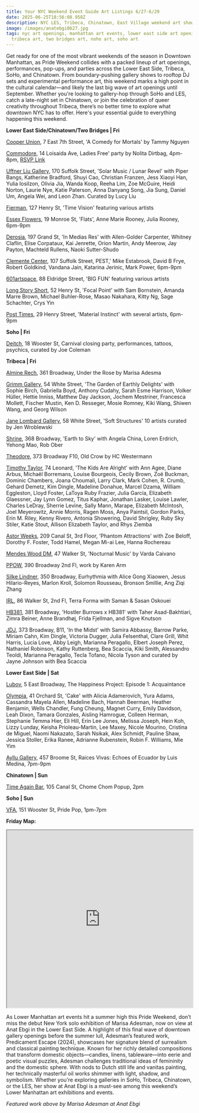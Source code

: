 ```yaml
---
title: Your NYC Weekend Event Guide Art Listings 6/27-6/29
date: 2025-06-25T18:56:08.958Z
description: NYC LES, Tribeca, Chinatown, East Village weekend art shows and openings
image: /images/anatebgi0627.jpg
tags: nyc art openings, manhattan art events, lower east side art openings,
  tribeca art, two bridges art, noho art, soho art
---
```

Get ready for one of the most vibrant weekends of the season in Downtown Manhattan, as Pride Weekend collides with a packed lineup of art openings, performances, pop-ups, and parties across the Lower East Side, Tribeca, SoHo, and Chinatown. From boundary-pushing gallery shows to rooftop DJ sets and experimental performance art, this weekend marks a high point in the cultural calendar—and likely the last big wave of art openings until September. Whether you're looking to gallery-hop through SoHo and LES, catch a late-night set in Chinatown, or join the celebration of queer creativity throughout Tribeca, there’s no better time to explore what downtown NYC has to offer. Here's your essential guide to everything happening this weekend.

**L﻿ower East Side/Chinatown/Two Bridges | Fri**

[Cooper Union](https://cooper.edu/events-and-exhibitions/exhibitions/comedy-mortals-artists-books-tammy-nguyen-a07), 7 East 7th Street, 'A Comedy for Mortals' by Tammy Nguyen

[Commodore](https://www.instagram.com/nolitadirtbag), 14 Loisaida Ave, Ladies Free' party by Nolita Dirtbag, 4pm-8pm, [RSVP Link](https://posh.vip/e/ladies-free-1)

[Uffner Liu Gallery](https://uffnerliu.com/exhibitions/165-solar-music-lunar-revel/), 170 Suffolk Street, 'Solar Music / Lunar Revel' with Piper Bangs, Katherine Bradford, Shuyi Cao, Christian Franzen, Jess Xiaoyi Han, Yulia Iosilzon, Olivia Jia, Wanda Koop, Reeha Lim, Zoe McGuire, Heidi Norton, Laurie Nye, Katie Paterson, Anna Danyang Song, Jia Sung, Daniel Um, Angela Wei, and Leon Zhan. Curated by Lucy Liu

[Fierman](https://fierman.nyc/), 127 Henry St, 'Time Vision' featuring various artists

[Essex Flowers](https://essexflowers.us/ANNE-MARIE-ROONEY-JULIA-ROONEY), 19 Monroe St, 'Flats', Anne Marie Rooney, Julia Rooney, 6pm-9pm

[Derosia](https://www.derosia.nyc/exhibitions/in-medias-res), 197 Grand St, 'In Medias Res' with Allen-Golder Carpenter, Whitney Claflin, Elise Corpataux, Kai Jenrette, Orion Martin, Andy Meerow, Jay Payton, Machteld Rullens, Naoki Sutter-Shudo

[Clemente Center](https://www.theclementecenter.org/calendar/rjd3gnnus4n3lg3zbwje6gz918bvpy), 107 Suffolk Street, PEST,' Mike Estabrook, David B Frye, Robert Goldkind, Vandana Jain, Katarina Jerinic, Mark Power, 6pm-9pm

[601artspace](https://601artspace.org/), 88 Eldridge Street, 'BIG FUN' featuring various artists

[Long Story Short](https://www.lss.gallery/cities/new-york), 52 Henry St, 'Focal Point' with Sam Bornstein, Amanda Marre Brown, Michael Buhler-Rose, Masao Nakahara, Kitty Ng, Sage Schachter, Crys Yin

[Post Times](https://www.post-times.com/), 29 Henry Street, 'Material Instinct' with several artists, 6pm-9pm

**S﻿oho | Fri**

[Deitch](https://deitch.com/new-york/exhibitions), 18 Wooster St, Carnival closing party, performances, tattoos, psychics, curated by Joe Coleman

**T﻿ribeca | Fri**

[Almine Rech](https://anatebgi.com/exhibitions/marisa-adesman-under-the-rose/), 361 Broadway, Under the Rose by Marisa Adesma

[Grimm Gallery](https://grimmgallery.com/exhibitions/329-the-garden-of-earthly-delights/), 54 White Street, 'The Garden of Earthly Delights' with Sophie Birch, Gabriella Boyd, Anthony Cudahy, Sarah Esme Harrison, Volker Hüller, Hettie Inniss, Matthew Day Jackson, Jochem Mestriner, Francesca Mollett, Fischer Mustin, Ken D. Resseger, Mosie Romney, Kiki Wang, Shiwen Wang, and Georg Wilson

[Jane Lombard Gallery](https://www.janelombardgallery.com/exhibitions/79-soft-structures-curated-by-jen-wroblewski/), 58 White Street, 'Soft Structures' 10 artists curated by Jen Wroblewski

[Shrine](https://www.shrine.nyc/earth-to-sky), 368 Broadway, 'Earth to Sky' with Angela China, Loren Erdrich, Yehong Mao, Rob Ober

[Theodore](https://www.theodoreart.com/future), 373 Broadway F10, Old Crow by HC Westermann

[Timothy Taylor](https://www.timothytaylor.com/exhibitions/251-the-kids-are-alright/), 74 Leonard, 'The Kids Are Alright' with Ann Agee, Diane Arbus, Michaël Borremans, Louise Bourgeois, Cecily Brown, Zoë Buckman, Dominic Chambers, Joana Choumali, Larry Clark, Mark Cohen, R. Crumb, Gehard Demetz, Kim Dingle, Madeline Donahue, Marcel Dzama, William Eggleston, Lloyd Foster, LaToya Ruby Frazier, Julia García, Elizabeth Glaessner, Jay Lynn Gomez, Titus Kaphar, Jonathan Lasker, Louise Lawler, Charles LeDray, Sherrie Levine, Sally Mann, Marape, Elizabeth McIntosh, Joel Meyerowitz, Annie Morris, Ragen Moss, Anya Paintsil, Gordon Parks, Erin M. Riley, Kenny Rivero, Antonia Showering, David Shrigley, Ruby Sky Stiler, Katie Stout, Allison Elizabeth Taylor, and Rhys Ziemba

[Astor Weeks](https://www.astorweeksny.com/phantom-attractions), 209 Canal St, 3rd Floor, 'Phantom Attractions' with Zoe Beloff, Dorothy F. Foster, Todd Hamel, Megan Mi-ai Lee, Hanna Rochereau

[Mendes Wood DM](https://mendeswooddm.com/exhibitions/377-nocturnal-music-varda-caivano/), 47 Walker St, 'Nocturnal Music' by Varda Caivano

[P﻿POW](https://www.ppowgallery.com/exhibitions), 390 Broadway 2nd Fl, work by Karen Arm

[Silke Lindner](https://www.instagram.com/silkelindner.nyc), 350 Broadway, Eurhythmia with Alice Gong Xiaowen, Jesus Hilario-Reyes, Marlon Kroll, Solomon Rousseau, Bronson Smillie, Ang Ziqi Zhang

[I﻿RL](https://www.instagram.com/irl.nyc), 86 Walker St, 2nd Fl, Terra Forma with Saman & Sasan Oskouei

[HB381](https://www.hb381gallery.com/exhibitions/hostler-burrows-x-hb381#tab-1:thumbnails), 381 Broadway, 'Hostler Burrows x HB381' with Taher Asad-Bakhtiari, Zimra Beiner, Anne Brandhøj, Frida Fjellman, and Sigve Knutson

[J﻿DJ](https://jdj.world/projects/in-the-midst/), 373 Broadway, B11, 'In the Midst' with Samira Abbassy, Barrow Parke, Miriam Cahn, Kim Dingle, Victoria Dugger, Julia Felsenthal, Clare Grill, Whit Harris, Lucia Love, Abby Leigh, Marianna Peragallo, Elbert Joseph Perez, Nathaniel Robinson, Kathy Ruttenberg, Bea Scaccia, Kiki Smith, Alessandro Teoldi, Marianna Peragallo, Tecla Tofano, Nicola Tyson and curated by Jayne Johnson with Bea Scaccia

**L﻿ower East Side | Sat**

[Lubov](https://lubov.nyc/), 5 East Broadway, The Happiness Project: Episode 1: Acquaintance

[Olympia](https://olympiart.org/cake), 41 Orchard St, 'Cake' with Alicia Adamerovich, Yura Adams, Cassandra Mayela Allen, Madeline Bach, Hannah Beerman, Heather Benjamin, Wells Chandler, Fung Cheung, Magnet Curry, Emily Davidson, Leah Dixon, Tamara Gonzales, Aisling Hamrogue, Colleen Herman, Stephanie Temma Hier, Eli Hill, Erin Lee Jones, Melissa Joseph, Hein Koh, Lizzy Lunday, Keisha Prioleau-Martin, Lee Maxey, Nicole Mourino, Cristina de Miguel, Naomi Nakazato, Sarah Nsikak, Alex Schmidt, Pauline Shaw, Jessica Stoller,  Erika Ranee, Adrianne Rubenstein, Robin F. Williams,  Mie Yim

[Ayllu Gallery](https://www.instagram.com/ayllugallery), 457 Broome St, Raices Vivas: Echoes of Ecuador by Luis Medina, 7pm-9pm

**Chinatown | Sun**

[Time Again Bar](https://www.instagram.com/timeagainbar), 105 Canal St, Chome Chom Popup, 2pm

**S﻿oho | Sun**

[V﻿FA](https://www.vfagallery.com/exhibitions), 151 Wooster St, Pride Pop, 1pm-7pm

**F﻿riday Map:** 

<iframe src="https://www.google.com/maps/d/u/1/embed?mid=1BtFO10_SPg_713F2aXWgRgeF1cNp3Bc&ehbc=2E312F" width="100%" height="480"></iframe>

As Lower Manhattan art events hit a summer high this Pride Weekend, don’t miss the debut New York solo exhibition of Marisa Adesman, now on view at Anat Ebgi in the Lower East Side. A highlight of this final wave of downtown gallery openings before the summer lull, Adesman’s featured work, Predicament Escape (2024), showcases her signature blend of surrealism and classical painting technique. Known for her richly detailed compositions that transform domestic objects—candles, linens, tableware—into eerie and poetic visual puzzles, Adesman challenges traditional ideas of femininity and the domestic sphere. With nods to Dutch still life and vanitas painting, her technically masterful oil works shimmer with light, shadow, and symbolism. Whether you're exploring galleries in SoHo, Tribeca, Chinatown, or the LES, her show at Anat Ebgi is a must-see among this weekend’s Lower Manhattan art exhibitions and events.

*F﻿eatured work above by Marisa Adesman at Anat Ebgi*